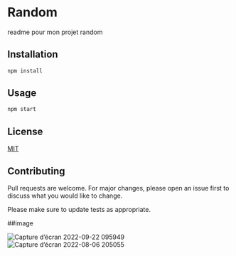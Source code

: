 # Random

readme pour mon projet random

## Installation

```bash
npm install
```

## Usage

```bash
npm start
```

## License

[MIT](https://choosealicense.com/licenses/mit/)

## Contributing

Pull requests are welcome. For major changes, please open an issue first to discuss what you would like to change.

Please make sure to update tests as appropriate.

##image 

![Capture d’écran 2022-09-22 095949](https://user-images.githubusercontent.com/85359424/191706782-14c4877f-c1d4-47e1-9525-142efbd7f8aa.png)
![Capture d’écran 2022-08-06 205055](https://user-images.githubusercontent.com/85359424/191706789-0541c6ee-4592-4858-b282-b2648c137a9f.png)